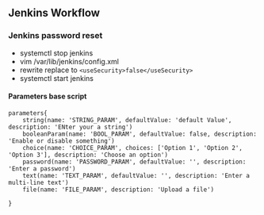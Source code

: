 ## Jenkins Workflow
###   Jenkins password reset
- systemctl stop jenkins 
- vim /var/lib/jenkins/config.xml
 - rewrite replace to `<useSecurity>false</useSecurity>`
- systemctl start jenkins
#### Parameters base script
```
parameters{
    string(name: 'STRING_PARAM', defaultValue: 'default Value', description: 'ENter your a string')
    booleanParam(name: 'BOOL_PARAM', defaultValue: false, description: 'Enable or disable something')
    choice(name: 'CHOICE_PARAM', choices: ['Option 1', 'Option 2', 'Option 3'], description: 'Choose an option')
    password(name: 'PASSWORD_PARAM', defaultValue: '', description: 'Enter a password')
    text(name: 'TEXT_PARAM', defaultValue: '', description: 'Enter a multi-line text')
    file(name: 'FILE_PARAM', description: 'Upload a file')
    
}

``` 
